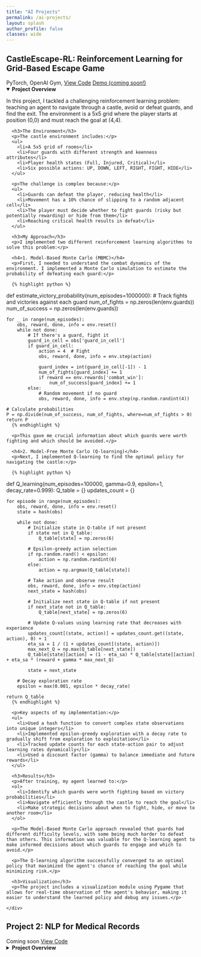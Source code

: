 ```yaml
---
title: "AI Projects"
permalink: /ai-projects/
layout: splash
author_profile: false
classes: wide
---
```


<div class="projects-container">

<div class="project-card" id="castleescape-rl">
  <h2>CastleEscape-RL: Reinforcement Learning for Grid-Based Escape Game</h2>
  
  <div class="project-metadata">
    <span class="project-tech"><i class="fab fa-python"></i> PyTorch, OpenAI Gym, </span>
    <a href="https://github.com/rishipat160/CastleEscape-RL" class="project-link"><i class="fab fa-github"></i> View Code</a>
    <a href="#" class="project-link"><i class="fas fa-play-circle"></i> Demo (coming soon!)</a>
  </div>

  <details open>
    <summary><strong>Project Overview</strong></summary>
    <div class="project-details">
      <p>In this project, I tackled a challenging reinforcement learning problem: teaching an agent to navigate through a castle, avoid or defeat guards, and find the exit. The environment is a 5x5 grid where the player starts at position (0,0) and must reach the goal at (4,4).</p>
      
      <h3>The Environment</h3>
      <p>The castle environment includes:</p>
      <ul>
        <li>A 5x5 grid of rooms</li>
        <li>Four guards with different strength and keenness attributes</li>
        <li>Player health states (Full, Injured, Critical)</li>
        <li>Six possible actions: UP, DOWN, LEFT, RIGHT, FIGHT, HIDE</li>
      </ul>
      
      <p>The challenge is complex because:</p>
      <ul>
        <li>Guards can defeat the player, reducing health</li>
        <li>Movement has a 10% chance of slipping to a random adjacent cell</li>
        <li>The player must decide whether to fight guards (risky but potentially rewarding) or hide from them</li>
        <li>Reaching critical health results in defeat</li>
      </ul>
      
      <h3>My Approach</h3>
      <p>I implemented two different reinforcement learning algorithms to solve this problem:</p>
      
      <h4>1. Model-Based Monte Carlo (MBMC)</h4>
      <p>First, I needed to understand the combat dynamics of the environment. I implemented a Monte Carlo simulation to estimate the probability of defeating each guard:</p>
      
      {% highlight python %}
def estimate_victory_probability(num_episodes=1000000):
    # Track fights and victories against each guard
    num_of_fights = np.zeros(len(env.guards))
    num_of_success = np.zeros(len(env.guards))
    
    for _ in range(num_episodes):
        obs, reward, done, info = env.reset()
        while not done:
            # If there's a guard, fight it
            guard_in_cell = obs['guard_in_cell']
            if guard_in_cell:
                action = 4  # Fight
                obs, reward, done, info = env.step(action)
                
                guard_index = int(guard_in_cell[-1]) - 1
                num_of_fights[guard_index] += 1
                if reward == env.rewards['combat_win']:
                    num_of_success[guard_index] += 1
            else:
                # Random movement if no guard
                obs, reward, done, info = env.step(np.random.randint(4))
    
    # Calculate probabilities
    P = np.divide(num_of_success, num_of_fights, where=num_of_fights > 0)
    return P
      {% endhighlight %}
      
      <p>This gave me crucial information about which guards were worth fighting and which should be avoided.</p>
      
      <h4>2. Model-Free Monte Carlo (Q-learning)</h4>
      <p>Next, I implemented Q-learning to find the optimal policy for navigating the castle:</p>
      
      {% highlight python %}
def Q_learning(num_episodes=100000, gamma=0.9, epsilon=1, decay_rate=0.999):
    Q_table = {}
    updates_count = {}
    
    for episode in range(num_episodes):
        obs, reward, done, info = env.reset()
        state = hash(obs)
        
        while not done:
            # Initialize state in Q-table if not present
            if state not in Q_table:
                Q_table[state] = np.zeros(6)
            
            # Epsilon-greedy action selection
            if np.random.rand() < epsilon:
                action = np.random.randint(6)
            else:
                action = np.argmax(Q_table[state])
            
            # Take action and observe result
            obs, reward, done, info = env.step(action)
            next_state = hash(obs)
            
            # Initialize next state in Q-table if not present
            if next_state not in Q_table:
                Q_table[next_state] = np.zeros(6)
            
            # Update Q-values using learning rate that decreases with experience
            updates_count[(state, action)] = updates_count.get((state, action), 0) + 1
            eta_sa = 1 / (1 + updates_count[(state, action)])
            max_next_Q = np.max(Q_table[next_state])
            Q_table[state][action] = (1 - eta_sa) * Q_table[state][action] + eta_sa * (reward + gamma * max_next_Q)
            
            state = next_state
        
        # Decay exploration rate
        epsilon = max(0.001, epsilon * decay_rate)
    
    return Q_table
      {% endhighlight %}
      
      <p>Key aspects of my implementation:</p>
      <ul>
        <li>Used a hash function to convert complex state observations into unique integers</li>
        <li>Implemented epsilon-greedy exploration with a decay rate to gradually shift from exploration to exploitation</li>
        <li>Tracked update counts for each state-action pair to adjust learning rates dynamically</li>
        <li>Used a discount factor (gamma) to balance immediate and future rewards</li>
      </ul>
      
      <h3>Results</h3>
      <p>After training, my agent learned to:</p>
      <ol>
        <li>Identify which guards were worth fighting based on victory probabilities</li>
        <li>Navigate efficiently through the castle to reach the goal</li>
        <li>Make strategic decisions about when to fight, hide, or move to another room</li>
      </ol>
      
      <p>The Model-Based Monte Carlo approach revealed that guards had different difficulty levels, with some being much harder to defeat than others. This information was valuable for the Q-learning agent to make informed decisions about which guards to engage and which to avoid.</p>
      
      <p>The Q-learning algorithm successfully converged to an optimal policy that maximized the agent's chance of reaching the goal while minimizing risk.</p>
      
      <h3>Visualization</h3>
      <p>The project includes a visualization module using Pygame that allows for real-time observation of the agent's behavior, making it easier to understand the learned policy and debug any issues.</p>
      
    </div>
  </details>
</div>

<div class="project-card" id="project-2">
  <h2>Project 2: NLP for Medical Records</h2>
  
  <div class="project-metadata">
    <span class="project-tech"><i class="fab fa-python"></i> Coming soon</span>
    <a href="#" class="project-link"><i class="fab fa-github"></i> View Code</a>
  </div>

  <details>
    <summary><strong>Project Overview</strong></summary>
    <div class="project-details">
      <p>Coming soon...</p>
    </div>
  </details>
</div>

</div>


